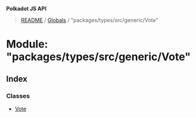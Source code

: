 **Polkadot JS API**

> [README](../README.md) / [Globals](../globals.md) / "packages/types/src/generic/Vote"

# Module: "packages/types/src/generic/Vote"

## Index

### Classes

* [Vote](../classes/_packages_types_src_generic_vote_.vote.md)
